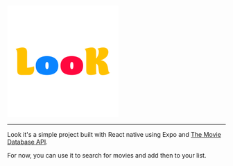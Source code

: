 <img src="./assets/icon.png" alt="Look logo" height="256" width="256">

---

Look it's a simple project built with React native using Expo and [The Movie Database API](https://www.themoviedb.org/).

For now, you can use it to search for movies and add then to your list.
